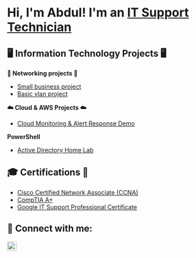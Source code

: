 <h1>Hi, I'm Abdul! I'm an <a href="https://www.linkedin.com/in/abdul-al-dulaimi">IT Support Technician</a></h1>

<h2>🖥️ Information Technology Projects 🖥 </h2>

<b>🛜 Networking projects 🛜</b>

 - [Small business project](https://github.com/AbdulAlDulaimi01/ccna-packet-tracer-lab/)
 - [Basic vlan project](https://github.com/AbdulAlDulaimi01/basic-vlan-lab)

<b>☁️ Cloud & AWS Projects ☁️</b>

 - [Cloud Monitoring & Alert Response Demo](https://github.com/AbdulAlDulaimi01/cloud-monitoring-alerts-demo)

<b> PowerShell</b>

 - [Active Directory Home Lab](https://github.com/AbdulAlDulaimi01/active-directory-home-lab)

<h2> 🎓 Certifications 📜 </h2>

  - [Cisco Certified Network Associate (CCNA)](https://www.credly.com/badges/57574a39-f7bd-46bc-8fe2-2b601103231c/public_url)
  - [CompTIA A+](https://www.credly.com/badges/0c865f5b-7c09-4ada-80f1-32b767864be9/linked_in_profile)
  - [Google IT Support Professional Certificate](https://www.credly.com/badges/0a29b3de-e2e0-417f-b6a4-256d4ee9cf75/linked_in_profile)

<h2> 🤳 Connect with me:</h2>

[<img align="left" alt="Abdul Al Dulaimi | LinkedIn" width="22px" src="https://img.icons8.com/?size=150&id=xuvGCOXi8Wyg&format=png&color=000000" />][linkedin]

[linkedin]: https://www.linkedin.com/in/abdul-al-dulaimi

<!--
**joshmadakor1/joshmadakor1** is a ✨ _special_ ✨ repository because its `README.md` (this file) appears on your GitHub profile.

Here are some ideas to get you started:

- 🔭 I’m currently working on ...
- 🌱 I’m currently learning ...
- 👯 I’m looking to collaborate on ...
- 🤔 I’m looking for help with ...
- 💬 Ask me about ...
- 📫 How to reach me: ...
- 😄 Pronouns: ...
- ⚡ Fun fact: ...
-->

